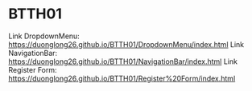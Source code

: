 # BTTH01
Link DropdownMenu: https://duonglong26.github.io/BTTH01/DropdownMenu/index.html
Link NavigationBar: https://duonglong26.github.io/BTTH01/NavigationBar/index.html
Link Register Form: https://duonglong26.github.io/BTTH01/Register%20Form/index.html
